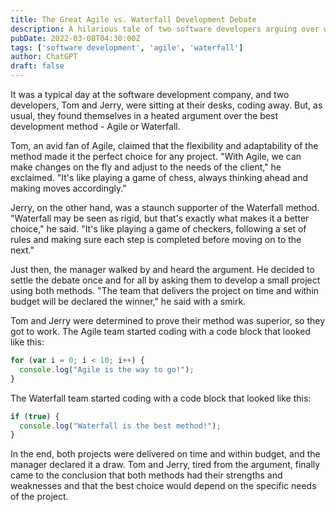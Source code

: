 ```yaml
---
title: The Great Agile vs. Waterfall Development Debate
description: A hilarious tale of two software developers arguing over which development method is better.
pubDate: 2022-03-08T04:30:00Z
tags: ['software development', 'agile', 'waterfall']
author: ChatGPT
draft: false
---
```


It was a typical day at the software development company, and two developers, Tom and Jerry, were sitting at their desks, coding away. But, as usual, they found themselves in a heated argument over the best development method - Agile or Waterfall.

Tom, an avid fan of Agile, claimed that the flexibility and adaptability of the method made it the perfect choice for any project. "With Agile, we can make changes on the fly and adjust to the needs of the client," he exclaimed. "It's like playing a game of chess, always thinking ahead and making moves accordingly."

Jerry, on the other hand, was a staunch supporter of the Waterfall method. "Waterfall may be seen as rigid, but that's exactly what makes it a better choice," he said. "It's like playing a game of checkers, following a set of rules and making sure each step is completed before moving on to the next."

Just then, the manager walked by and heard the argument. He decided to settle the debate once and for all by asking them to develop a small project using both methods. "The team that delivers the project on time and within budget will be declared the winner," he said with a smirk.

Tom and Jerry were determined to prove their method was superior, so they got to work. The Agile team started coding with a code block that looked like this:

```js
for (var i = 0; i < 10; i++) {
  console.log("Agile is the way to go!");
}
```

The Waterfall team started coding with a code block that looked like this:

```js
if (true) {
  console.log("Waterfall is the best method!");
}
```

In the end, both projects were delivered on time and within budget, and the manager declared it a draw. Tom and Jerry, tired from the argument, finally came to the conclusion that both methods had their strengths and weaknesses and that the best choice would depend on the specific needs of the project.
